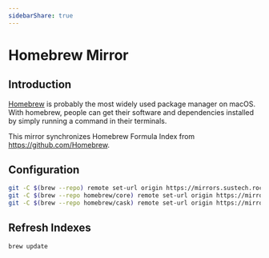 ```yaml
---
sidebarShare: true
---
```


# Homebrew Mirror

## Introduction

[Homebrew](https://brew.sh/) is probably the most widely used package manager on macOS. With homebrew, people can get their software and dependencies installed by simply running a command in their terminals.

This mirror synchronizes Homebrew Formula Index from <https://github.com/Homebrew>.

## Configuration

``` sh
git -C $(brew --repo) remote set-url origin https://mirrors.sustech.rocks/homebrew/brew.git
git -C $(brew --repo homebrew/core) remote set-url origin https://mirrors.sustech.rocks/git/homebrew/homebrew-core.git
git -C $(brew --repo homebrew/cask) remote set-url origin https://mirrors.sustech.rocks/git/homebrew/homebrew-cask.git
```

## Refresh Indexes

``` sh
brew update
```